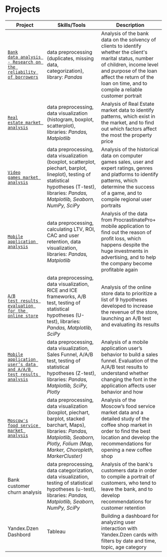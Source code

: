 # Projects

| Project | Skills/Tools |  Description |
|----------|----------|----------|
| <code>[Bank data analysis - Research on the reliability of borrowers](https://github.com/Yulia-Ivaniuk/Projects/tree/main/Bank%20data%20analysis) </code> | data preprocessing (duplicates, missing data, categorization), library: *Pandas* | Analysis of the bank data on the solvency of clients to identify whether the client's marital status, number of children, income level and purpose of the loan affect the return of  the loan on time, and to compile a reliable customer portrait |
| <code>[Real estate market analysis](https://github.com/Yulia-Ivaniuk/Projects/tree/main/Real%20estate%20market%20analysis)</code> | data preprocessing, data visualization (histogram, boxplot, scatterplot), libraries: *Pandas, Matplotlib*  | Analysis of Real Estate market data to identify  patterns, which exist in the market, and to find out which factors affect the most the property price |
| <code>[Video games market analysis](https://github.com/Yulia-Ivaniuk/Projects/tree/main/Video%20games%20market%20analysis)</code> | data preprocessing, data visualization (boxplot, scatterplot, piechart, barplot, lineplot), testing of statistical hypotheses (T-test), libraries: *Pandas, Matplotlib, Seaborn, NumPy, SciPy* | Analysis of the historical data on computer games sales, user and expert ratings, genres and platforms to identify patterns, which determine the success of a game, and to compile regional user portraits |
| <code>[Mobile application analysis](https://github.com/Yulia-Ivaniuk/Projects/tree/main/Mobile%20application%20analysis)</code> | data preprocessing, calculating LTV, ROI, CAC and user retention,  data visualization, libraries: *Pandas, Matplotlib* | Analysis of the data from ProcrastinatePro+ mobile application to find out the reason of profit loss, which happens despite the huge investments in advertising, and to help the company become profitable again |
| <code>[A/B test results evaluation for the online store](https://github.com/Yulia-Ivaniuk/Projects/tree/main/AB%20test%20results%20evaluation%20for%20the%20online%20store)</code> | data preprocessing, data visualization, RICE and ICE frameworks, A/B test, testing of statistical hypotheses (U-test), libraries: *Pandas, Matplotlib, SciPy*  | Analysis of the online store data to prioritize a list of 9 hypotheses developed to increase the revenue of the store, launching an A/B test and evaluating its results |
| <code>[Mobile application user’s data and A/A/B test results analysis](https://github.com/Yulia-Ivaniuk/Projects/tree/main/Mobile%20application%20user%E2%80%99s%20data%20and%20AAB%20test%20results%20analysis)</code> | data preprocessing, data visualization, Sales Funnel, A/A/B test, testing of statistical hypotheses (Z-test), libraries: *Pandas, Matplotlib, SciPy, Plotly* | Analysis of a mobile application user’s behavior to build a sales funnel. Evaluation of the A/A/B test results to understand whether changing the font in the application affects user behavior and how |
| <code>[Moscow's food service market analysis](https://github.com/Yulia-Ivaniuk/Projects/tree/main/Moscow's%20food%20service%20market%20analysis)</code>  | data preprocessing, data visualization (boxplot, piechart, barplot, stacked barchart, Maps), libraries:  *Pandas, Matplotlib, Seaborn, Plotly, Folium (Map, Marker, Choropleth, MarkerCluster)* | Analysis of the Moscow’s food service market data and a detailed study of the coffee shop market in order to find the best location and develop the recommendations for opening a new coffee shop |
| Bank customer churn analysis  | data preprocessing, data categorization, data visualization, testing of statistical hypotheses (u-test), libraries: *Pandas, Matplotlib, Seaborn, NumPy, SciPy* | Analysis of the bank's customers data in order to compile a portrait of customers, who tend to leave the bank, and to develop recommendations for customer retention |
| Yandex.Dzen Dashbord    | Tableau   | Building a dashboard for analyzing user interaction with Yandex.Dzen cards with filters by date and time, topic, age category |
